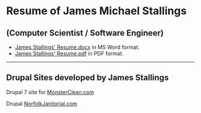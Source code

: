 # Resume of James Michael Stallings 
## (Computer Scientist / Software Engineer)
  * [James Stallings' Resume.docx](https://github.com/coffee247/Resume/raw/master/Stallings%2C%20James%20M._Resume_Oct-2019_Final_.docx) in MS Word format.
  * [James Stallings' Resume.pdf](https://github.com/coffee247/Resume/blob/master/Stallings%2C%20James%20M._Resume_Oct-2019_Final_.pdf) in PDF format.
  
  
----
## Drupal Sites developed by James Stallings
  Drupal 7 site for [MonsterClean.com](http://bit.ly/2pP4MqE)
  
  Drupal [NorfolkJanitorial.com](http://www.norfolkjanitorial.com)
